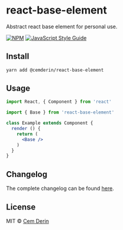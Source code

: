 # react-base-element
Abstract react base element for personal use. 
> 

[![NPM](https://img.shields.io/npm/v/react-base-element.svg)](https://www.npmjs.com/package/react-base-element) [![JavaScript Style Guide](https://img.shields.io/badge/code_style-standard-brightgreen.svg)](https://standardjs.com)

## Install

```bash
yarn add @cemderin/react-base-element
```

## Usage

```jsx
import React, { Component } from 'react'

import { Base } from 'react-base-element'

class Example extends Component {
  render () {
    return (
      <Base />
    )
  }
}
```

## Changelog
The complete changelog can be found [here](./CHANGELOG.md).

## License

MIT © [Cem Derin](https://github.com/cemderin)
